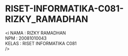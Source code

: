 # RISET-INFORMATIKA-C081-RIZKY_RAMADHAN
<i
 NAMA  : RIZKY RAMADHAN  <br> 
 NPM   : 20081010043 <br>
 KELAS : RISET INFORMATIKA C081 <br>
 />
